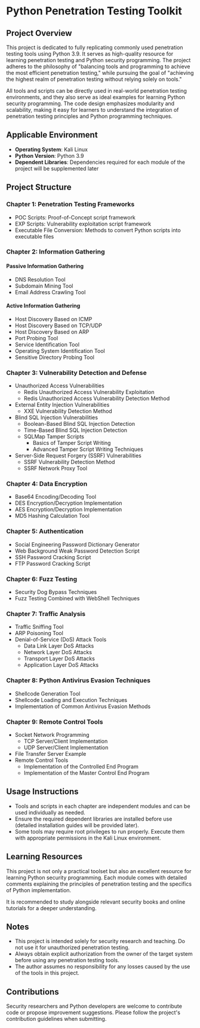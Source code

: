 


# Python Penetration Testing Toolkit  

## Project Overview  
This project is dedicated to fully replicating commonly used penetration testing tools using Python 3.9. It serves as high-quality resource for learning penetration testing and Python security programming. The project adheres to the philosophy of "balancing tools and programming to achieve the most efficient penetration testing," while pursuing the goal of "achieving the highest realm of penetration testing without relying solely on tools."  

All tools and scripts can be directly used in real-world penetration testing environments, and they also serve as ideal examples for learning Python security programming. The code design emphasizes modularity and scalability, making it easy for learners to understand the integration of penetration testing principles and Python programming techniques.  

## Applicable Environment  
- **Operating System**: Kali Linux  
- **Python Version**: Python 3.9  
- **Dependent Libraries**: Dependencies required for each module of the project will be supplemented later  


## Project Structure  
### Chapter 1: Penetration Testing Frameworks  
- POC Scripts: Proof-of-Concept script framework  
- EXP Scripts: Vulnerability exploitation script framework  
- Executable File Conversion: Methods to convert Python scripts into executable files  

### Chapter 2: Information Gathering  
#### Passive Information Gathering  
- DNS Resolution Tool  
- Subdomain Mining Tool  
- Email Address Crawling Tool  

#### Active Information Gathering  
- Host Discovery Based on ICMP  
- Host Discovery Based on TCP/UDP  
- Host Discovery Based on ARP  
- Port Probing Tool  
- Service Identification Tool  
- Operating System Identification Tool  
- Sensitive Directory Probing Tool  

### Chapter 3: Vulnerability Detection and Defense  
- Unauthorized Access Vulnerabilities  
  - Redis Unauthorized Access Vulnerability Exploitation  
  - Redis Unauthorized Access Vulnerability Detection Method  
- External Entity Injection Vulnerabilities  
  - XXE Vulnerability Detection Method  
- Blind SQL Injection Vulnerabilities  
  - Boolean-Based Blind SQL Injection Detection  
  - Time-Based Blind SQL Injection Detection  
  - SQLMap Tamper Scripts  
    - Basics of Tamper Script Writing  
    - Advanced Tamper Script Writing Techniques  
- Server-Side Request Forgery (SSRF) Vulnerabilities  
  - SSRF Vulnerability Detection Method  
  - SSRF Network Proxy Tool  

### Chapter 4: Data Encryption  
- Base64 Encoding/Decoding Tool  
- DES Encryption/Decryption Implementation  
- AES Encryption/Decryption Implementation  
- MD5 Hashing Calculation Tool  

### Chapter 5: Authentication  
- Social Engineering Password Dictionary Generator  
- Web Background Weak Password Detection Script  
- SSH Password Cracking Script  
- FTP Password Cracking Script  

### Chapter 6: Fuzz Testing  
- Security Dog Bypass Techniques  
- Fuzz Testing Combined with WebShell Techniques  

### Chapter 7: Traffic Analysis  
- Traffic Sniffing Tool  
- ARP Poisoning Tool  
- Denial-of-Service (DoS) Attack Tools  
  - Data Link Layer DoS Attacks  
  - Network Layer DoS Attacks  
  - Transport Layer DoS Attacks  
  - Application Layer DoS Attacks  

### Chapter 8: Python Antivirus Evasion Techniques  
- Shellcode Generation Tool  
- Shellcode Loading and Execution Techniques  
- Implementation of Common Antivirus Evasion Methods  

### Chapter 9: Remote Control Tools  
- Socket Network Programming  
  - TCP Server/Client Implementation  
  - UDP Server/Client Implementation  
- File Transfer Server Example  
- Remote Control Tools  
  - Implementation of the Controlled End Program  
  - Implementation of the Master Control End Program  


## Usage Instructions  
- Tools and scripts in each chapter are independent modules and can be used individually as needed.  
- Ensure the required dependent libraries are installed before use (detailed installation guides will be provided later).  
- Some tools may require root privileges to run properly. Execute them with appropriate permissions in the Kali Linux environment.  


## Learning Resources  
This project is not only a practical toolset but also an excellent resource for learning Python security programming. Each module comes with detailed comments explaining the principles of penetration testing and the specifics of Python implementation.  

It is recommended to study alongside relevant security books and online tutorials for a deeper understanding.  


## Notes  
- This project is intended solely for security research and teaching. Do not use it for unauthorized penetration testing.  
- Always obtain explicit authorization from the owner of the target system before using any penetration testing tools.  
- The author assumes no responsibility for any losses caused by the use of the tools in this project.  


## Contributions  
Security researchers and Python developers are welcome to contribute code or propose improvement suggestions. Please follow the project's contribution guidelines when submitting.
